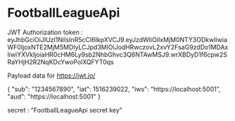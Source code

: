 # FootballLeagueApi


JWT Authorization token : eyJhbGciOiJIUzI1NiIsInR5cCI6IkpXVCJ9.eyJzdWIiOiIxMjM0NTY3ODkwIiwiaWF0IjoxNTE2MjM5MDIyLCJpd3MiOiJodHRwczovL2xvY2FsaG9zdDo1MDAxIiwiYXVkIjoiaHR0cHM6Ly9sb2NhbGhvc3Q6NTAwMSJ9.wrXBDyD1f6cpw2SRaYHjH2R2NqKDcYwoPolXQFYT0qs

Payload data for https://jwt.io/


{
  "sub": "1234567890",
  "iat": 1516239022,
  "iws": "https://localhost:5001",
  "aud": "https://localhost:5001"
}


secret : "FootballLeagueApi secret key"

